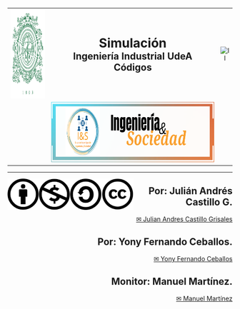 <div>
<table>
  <tr>
    <td align="center">
      <img src="https://raw.githubusercontent.com/juliancastillo-udea/Curso_Simulacion/refs/heads/main/images/Escudo-UdeA.svg" alt="UdeA" height="200px">
    </td>
    <td align="center">
      <h1 style="margin: 0;">Simulación</h1>
      <h2 style="margin: 0;">Ingeniería Industrial UdeA</h2>
      <h2 style="margin: 0;">Códigos</h2>
    </td>
    <td align="center">
      <img src="https://raw.githubusercontent.com/juliancastillo-udea/Curso_Simulacion/refs/heads/main/images/Ingenier%C3%ADa_Industrial_UdeA.png" alt="II" height="200px">
    </td>
  </tr>
  <tr>
    <td></td>
    <td align="center">
      <img src="https://raw.githubusercontent.com/juliancastillo-udea/Curso_Simulacion/refs/heads/main/images/IS.png" alt="I&S" height="135px">
    </td>
    <td></td>
  </tr>
</table>
<hr size=10 noshade color="green">
<p>
<img alt="CC" height="70px" src="https://raw.githubusercontent.com/juliancastillo-udea/Curso_Simulacion/refs/heads/main/images/by.xlarge.png" align="left" hspace="0px" vspace="0px">
<img alt="Attribution" height="70px" src="https://raw.githubusercontent.com/juliancastillo-udea/Curso_Simulacion/refs/heads/main/images/nc.xlarge.png" align="left" hspace="0px" vspace="0px">
<img alt="NC" height="70px" src="https://raw.githubusercontent.com/juliancastillo-udea/Curso_Simulacion/refs/heads/main/images/sa.xlarge.png" align="left" hspace="0px" vspace="0px">
<img alt="SA" height="70px" src="https://raw.githubusercontent.com/juliancastillo-udea/Curso_Simulacion/refs/heads/main/images/cc-icons.png" align="left" hspace="0px" vspace="0px">
</p>

<div align="right">
<h2> <b> Por: Julián Andrés Castillo G. </b> </h2>
<a href="mailto:jandres.castillo@udea.edu.co"> ✉ Julian Andres Castillo Grisales </a>
<h2> <b> Por: Yony Fernando Ceballos. </b> </h2>
<a href="mailto:yony.ceballos@udea.edu.co"> ✉ Yony Fernando Ceballos </a>
<h2> <b> Monitor: Manuel Martínez. </b> </h2>
<a href="mailto:manuel.martinezl@udea.edu.co"> ✉ Manuel Martínez </a>
</div>



